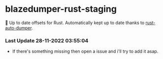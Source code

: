 # blazedumper-rust-staging

🚀 Up to date offsets for Rust. Automatically kept up to date thanks to [rust-auto-dumper](https://github.com/Akandesh/rust-auto-dumper).


### Last Update 28-11-2022 03:55:04
- If there's something missing then open a issue and i'll try to add it asap.